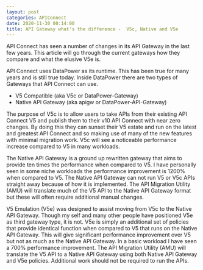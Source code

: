 ```yaml
---
layout: post
categories: APIConnect
date: 2020-11-30 00:14:00
title: API Gateway what's the difference -  V5c, Native and V5e
---
```


API Connect has seen a number of changes in its API Gateway in the last few years. This article will go through the current gateways how they compare and what the elusive V5e is.

<!--more-->

API Connect uses DataPower as its runtime. This has been true for many years and is still true today. Inside DataPower there are two types of Gateways that API Connect can use.

* V5 Compatible (aka V5c or DataPower-Gateway)
* Native API Gateway  (aka apigw or DataPower-API-Gateway)

The purpose of V5c is to allow users to take APIs from their existing API Connect V5 and publish them to their v10 API Connect with near zero changes. By doing this they can sunset their V5 estate and run on the  latest and greatest API Connect and so making use of many of the new features with minimal migration work.  V5c will see a noticeable performance increase compared to V5 in many workloads.

The Native API Gateway is a ground up rewritten gateway that aims to provide ten times the performance when compared to V5. I have personally seen in some niche workloads the performance improvement is 1200% when compared to V5. The Native API Gateway can not run V5 or V5c APIs straight away because of how it is implemented. The API Migration Utility (AMU) will translate much of the V5 API to the Native API Gateway format but these will often require additional manual changes.

V5 Emulation (V5e) was designed to assist moving from V5c to the Native API Gateway. Though my self and many other people have positioned V5e as third gateway type, it is not. V5e is simply an additional set of policies that provide identical function when compared to V5 that runs on the Native API Gateway. This will give significant performance improvement over V5 but not as much as the Native API Gateway. In a basic workload I have seen a 700% performance improvement.  The API Migration Utility (AMU) will translate the V5 API to a Native API Gateway using both Native API Gateway and V5e policies. Additional work should not be required to run the APIs.
